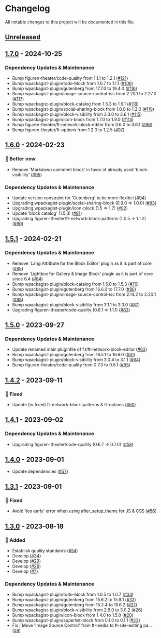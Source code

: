 # Changelog

All notable changes to this project will be documented in this file.

## [Unreleased](https://github.com/figuren-theater/ft-site-editing/compare/1.7.0...HEAD)

## [1.7.0](https://github.com/figuren-theater/ft-site-editing/compare/1.6.0...1.7.0) - 2024-10-25

### Dependency Updates & Maintenance

- Bump figuren-theater/code-quality from 1.1.1 to 1.2.1 ([#121](https://github.com/figuren-theater/ft-site-editing/pull/121))
- Bump wpackagist-plugin/todo-block from 1.0.7 to 1.1.1 ([#106](https://github.com/figuren-theater/ft-site-editing/pull/106))
- Bump wpackagist-plugin/gutenberg from 17.7.0 to 19.4.0 ([#116](https://github.com/figuren-theater/ft-site-editing/pull/116))
- Bump wpackagist-plugin/image-source-control-isc from 2.20.1 to 2.27.0 ([#117](https://github.com/figuren-theater/ft-site-editing/pull/117))
- Bump wpackagist-plugin/block-catalog from 1.5.3 to 1.6.1 ([#118](https://github.com/figuren-theater/ft-site-editing/pull/118))
- Bump wpackagist-plugin/social-sharing-block from 1.0.0 to 1.2.0 ([#119](https://github.com/figuren-theater/ft-site-editing/pull/119))
- Bump wpackagist-plugin/block-visibility from 3.3.0 to 3.6.1 ([#115](https://github.com/figuren-theater/ft-site-editing/pull/115))
- Bump wpackagist-plugin/icon-block from 1.7.0 to 1.9.0 ([#114](https://github.com/figuren-theater/ft-site-editing/pull/114))
- Bump figuren-theater/ft-network-block-editor from 0.6.0 to 0.6.1 ([#96](https://github.com/figuren-theater/ft-site-editing/pull/96))
- Bump figuren-theater/ft-options from 1.2.3 to 1.2.5 ([#97](https://github.com/figuren-theater/ft-site-editing/pull/97))

## [1.6.0](https://github.com/figuren-theater/ft-site-editing/compare/1.5.1...1.6.0) - 2024-02-23

### 🚀 Better now

- Remove 'Markdown comment block' in favor of already used 'block-visibility' ([#95](https://github.com/figuren-theater/ft-site-editing/pull/95))

### Dependency Updates & Maintenance

- Update version constraint for 'Gutenberg' to be more flexibel ([#94](https://github.com/figuren-theater/ft-site-editing/pull/94))
- Upgrading wpackagist-plugin/social-sharing-block (0.9.0 => 1.0.0) ([#93](https://github.com/figuren-theater/ft-site-editing/pull/93))
- Upgrading wpackagist-plugin/icon-block (1.5 => 1.7) ([#92](https://github.com/figuren-theater/ft-site-editing/pull/92))
- Update 'block catalog' (1.5.3) ([#91](https://github.com/figuren-theater/ft-site-editing/pull/91))
- Upgrading figuren-theater/ft-network-block-patterns (1.0.5 => 1.1.2) ([#90](https://github.com/figuren-theater/ft-site-editing/pull/90))

## [1.5.1](https://github.com/figuren-theater/ft-site-editing/compare/1.5.0...1.5.1) - 2024-02-21

### Dependency Updates & Maintenance

- Remove 'Lang Attribute for the Block Editor' plugin as it is part of core ([#85](https://github.com/figuren-theater/ft-site-editing/pull/85))
- Remove 'Lightbox for Gallery & Image Block' plugin as it is part of core since 6.4 ([#84](https://github.com/figuren-theater/ft-site-editing/pull/84))
- Bump wpackagist-plugin/block-catalog from 1.5.0 to 1.5.3 ([#76](https://github.com/figuren-theater/ft-site-editing/pull/76))
- Bump wpackagist-plugin/gutenberg from 16.6.0 to 17.7.0 ([#86](https://github.com/figuren-theater/ft-site-editing/pull/86))
- Bump wpackagist-plugin/image-source-control-isc from 2.14.2 to 2.20.1 ([#88](https://github.com/figuren-theater/ft-site-editing/pull/88))
- Bump wpackagist-plugin/block-visibility from 3.1.1 to 3.3.0 ([#87](https://github.com/figuren-theater/ft-site-editing/pull/87))
- Upgrading figuren-theater/code-quality (0.8.1 => 1.1.1) ([#83](https://github.com/figuren-theater/ft-site-editing/pull/83))

## [1.5.0](https://github.com/figuren-theater/ft-site-editing/compare/1.4.2...1.5.0) - 2023-09-27

### Dependency Updates & Maintenance

- Update renamed main pluginfile of f.t/ft-network-block-editor ([#63](https://github.com/figuren-theater/ft-site-editing/pull/63))
- Bump wpackagist-plugin/gutenberg from 16.5.1 to 16.6.0 ([#61](https://github.com/figuren-theater/ft-site-editing/pull/61))
- Bump wpackagist-plugin/block-visibility from 3.0.4 to 3.1.1 ([#64](https://github.com/figuren-theater/ft-site-editing/pull/64))
- Bump figuren-theater/code-quality from 0.7.0 to 0.8.1 ([#65](https://github.com/figuren-theater/ft-site-editing/pull/65))

## [1.4.2](https://github.com/figuren-theater/ft-site-editing/compare/1.4.1...1.4.2) - 2023-09-11

### 🐛 Fixed

- Update (to fixed) ft-network-block-patterns & ft-options ([#60](https://github.com/figuren-theater/ft-site-editing/pull/60))

## [1.4.1](https://github.com/figuren-theater/ft-site-editing/compare/1.4.0...1.4.1) - 2023-09-02

### Dependency Updates & Maintenance

- Upgrading figuren-theater/code-quality (0.6.7 => 0.7.0) ([#58](https://github.com/figuren-theater/ft-site-editing/pull/58))

## [1.4.0](https://github.com/figuren-theater/ft-site-editing/compare/1.3.1...1.4.0) - 2023-09-01

- Update dependencies ([#57](https://github.com/figuren-theater/ft-site-editing/pull/57))

## [1.3.1](https://github.com/figuren-theater/ft-site-editing/compare/1.3.0...1.3.1) - 2023-09-01

### 🐛 Fixed

- Avoid 'too early' error when using after_setup_theme for JS & CSS ([#56](https://github.com/figuren-theater/ft-site-editing/pull/56))

## [1.3.0](https://github.com/figuren-theater/ft-site-editing/compare/1.2.2...1.3.0) - 2023-08-18

### 🚀 Added

- Establish quality standards ([#54](https://github.com/figuren-theater/ft-site-editing/pull/54))
- Develop ([#34](https://github.com/figuren-theater/ft-site-editing/pull/34))
- Develop ([#29](https://github.com/figuren-theater/ft-site-editing/pull/29))
- Develop ([#28](https://github.com/figuren-theater/ft-site-editing/pull/28))
- Develop ([#7](https://github.com/figuren-theater/ft-site-editing/pull/7))

### Dependency Updates & Maintenance

- Bump wpackagist-plugin/todo-block from 1.0.5 to 1.0.7 ([#33](https://github.com/figuren-theater/ft-site-editing/pull/33))
- Bump wpackagist-plugin/gutenberg from 15.6.2 to 15.8.1 ([#32](https://github.com/figuren-theater/ft-site-editing/pull/32))
- Bump wpackagist-plugin/gutenberg from 15.2.4 to 15.6.2 ([#27](https://github.com/figuren-theater/ft-site-editing/pull/27))
- Bump wpackagist-plugin/block-visibility from 2.6.0 to 3.0.2 ([#26](https://github.com/figuren-theater/ft-site-editing/pull/26))
- Bump wpackagist-plugin/icon-block from 1.4.0 to 1.5.0 ([#20](https://github.com/figuren-theater/ft-site-editing/pull/20))
- Bump wpackagist-plugin/superlist-block from 0.1.0 to 0.1.1 ([#23](https://github.com/figuren-theater/ft-site-editing/pull/23))
- Fix | Move 'Image Source Control' from ft-media to ft-site-editing pa… ([#8](https://github.com/figuren-theater/ft-site-editing/pull/8))
